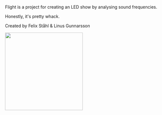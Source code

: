 Flight is a project for creating an LED show by analysing sound frequencies.

Honestly, it's pretty whack.

Created by Felix Ståhl & Linus Gunnarsson

<img src="https://i.imgur.com/FeVD2lZ.jpg" width="256">
